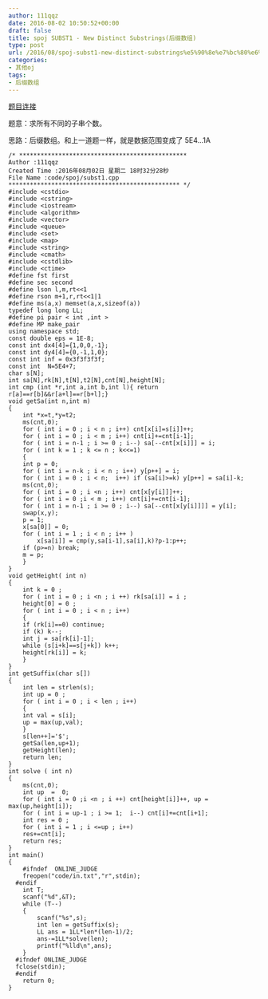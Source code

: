 ```yaml
---
author: 111qqz
date: 2016-08-02 10:50:52+00:00
draft: false
title: spoj SUBST1 - New Distinct Substrings(后缀数组)
type: post
url: /2016/08/spoj-subst1-new-distinct-substrings%e5%90%8e%e7%bc%80%e6%95%b0%e7%bb%84/
categories:
- 其他oj
tags:
- 后缀数组
---
```


[题目连接](http://www.spoj.com/problems/SUBST1/en/)

题意：求所有不同的子串个数。

思路：后缀数组。和上一道题一样，就是数据范围变成了 5E4...1A

    
    /* ***********************************************
    Author :111qqz
    Created Time :2016年08月02日 星期二 18时32分28秒
    File Name :code/spoj/subst1.cpp
    ************************************************ */
    #include <cstdio>
    #include <cstring>
    #include <iostream>
    #include <algorithm>
    #include <vector>
    #include <queue>
    #include <set>
    #include <map>
    #include <string>
    #include <cmath>
    #include <cstdlib>
    #include <ctime>
    #define fst first
    #define sec second
    #define lson l,m,rt<<1
    #define rson m+1,r,rt<<1|1
    #define ms(a,x) memset(a,x,sizeof(a))
    typedef long long LL;
    #define pi pair < int ,int >
    #define MP make_pair
    using namespace std;
    const double eps = 1E-8;
    const int dx4[4]={1,0,0,-1};
    const int dy4[4]={0,-1,1,0};
    const int inf = 0x3f3f3f3f;
    const int  N=5E4+7; 
    char s[N];
    int sa[N],rk[N],t[N],t2[N],cnt[N],height[N];
    int cmp (int *r,int a,int b,int l){ return r[a]==r[b]&&r[a+l]==r[b+l];}
    void getSa(int n,int m)
    {
        int *x=t,*y=t2;
        ms(cnt,0);
        for ( int i = 0 ; i < n ; i++) cnt[x[i]=s[i]]++;
        for ( int i = 0 ; i < m ; i++) cnt[i]+=cnt[i-1];
        for ( int i = n-1 ; i >= 0 ; i--) sa[--cnt[x[i]]] = i;
        for ( int k = 1 ; k <= n ; k<<=1)
        {
    	int p = 0;
    	for ( int i = n-k ; i < n ; i++) y[p++] = i;
    	for ( int i = 0 ; i < n;  i++) if (sa[i]>=k) y[p++] = sa[i]-k;
    	ms(cnt,0);
    	for ( int i = 0 ; i <n ; i++) cnt[x[y[i]]]++;
    	for ( int i = 0 ;i < m ; i++) cnt[i]+=cnt[i-1];
    	for ( int i = n-1 ; i >= 0 ; i--) sa[--cnt[x[y[i]]]] = y[i];
    	swap(x,y);
    	p = 1;
    	x[sa[0]] = 0;
    	for ( int i = 1 ; i < n ; i++ )
    	    x[sa[i]] = cmp(y,sa[i-1],sa[i],k)?p-1:p++;
    	if (p>=n) break;
    	m = p;
        }
    }
    void getHeight( int n)
    {
        int k = 0 ;
        for ( int i = 0 ; i <n ; i ++) rk[sa[i]] = i ;
        height[0] = 0 ;
        for ( int i = 0 ; i < n ; i++)
        {
    	if (rk[i]==0) continue;
    	if (k) k--;
    	int j = sa[rk[i]-1];
    	while (s[i+k]==s[j+k]) k++;
    	height[rk[i]] = k;
        }
    }
    int getSuffix(char s[])
    {
        int len = strlen(s);
        int up = 0 ;
        for ( int i = 0 ; i < len ; i++)
        {
    	int val = s[i];
    	up = max(up,val);
        }
        s[len++]='$';
        getSa(len,up+1);
        getHeight(len);
        return len;
    }
    int solve ( int n)
    {
        ms(cnt,0);
        int up  =  0;
        for ( int i = 0 ;i <n ; i ++) cnt[height[i]]++, up = max(up,height[i]);
        for ( int i = up-1 ; i >= 1;  i--) cnt[i]+=cnt[i+1];
        int res = 0 ;
        for ( int i = 1 ; i <=up ; i++)
    	res+=cnt[i];
        return res;
    }
    int main()
    {
    	#ifndef  ONLINE_JUDGE 
    	freopen("code/in.txt","r",stdin);
      #endif
    	int T;
    	scanf("%d",&T);
    	while (T--)
    	{
    	    scanf("%s",s);
    	    int len = getSuffix(s);
    	    LL ans = 1LL*len*(len-1)/2;
    	    ans-=1LL*solve(len);
    	    printf("%lld\n",ans);
    	}
      #ifndef ONLINE_JUDGE  
      fclose(stdin);
      #endif
        return 0;
    }
    









